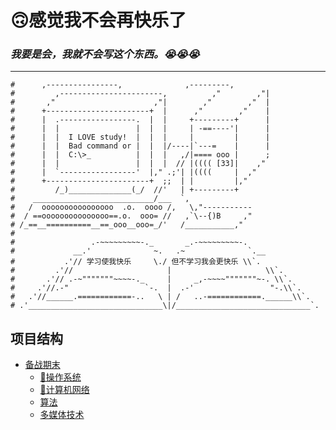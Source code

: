 # 🙃感觉我不会再快乐了
### *我要是会，我就不会写这个东西。😭😭😭*
---
~~~
#      ,----------------,              ,---------,
#         ,-----------------------,          ,"        ,"|
#       ,"                      ,"|        ,"        ,"  |
#      +-----------------------+  |      ,"        ,"    |
#      |  .-----------------.  |  |     +---------+      |
#      |  |                 |  |  |     | -==----'|      |
#      |  |  I LOVE study!  |  |  |     |         |      |
#      |  |  Bad command or |  |  |/----|`---=    |      |
#      |  |  C:\>_          |  |  |   ,/|==== ooo |      ;
#      |  |                 |  |  |  // |(((( [33]|    ,"
#      |  `-----------------'  |," .;'| |((((     |  ,"
#      +-----------------------+  ;;  | |         |,"
#         /_)______________(_/  //'   | +---------+
#    ___________________________/___  `,
#   /  oooooooooooooooo  .o.  oooo /,   \,"-----------
#  / ==ooooooooooooooo==.o.  ooo= //   ,`\--{)B     ,"
# /_==__==========__==_ooo__ooo=_/'   /___________,"
#
#                 .-~~~~~~~~~-._       _.-~~~~~~~~~-.
#             __.'              ~.   .~              `.__
#           .'// 学习使我快乐     \./ 但不学习我会更快乐 \\`.
#         .'//                     |                     \\`.
#       .'// .-~"""""""~~~~-._     |     _,-~~~~"""""""~-. \\`.
#     .'//.-"                 `-.  |  .-'                 "-.\\`.
#   .'//______.============-..   \ | /   ..-============.______\\`.
# .'______________________________\|/______________________________`.
~~~
## 项目结构
- [备战期末](https://github.com/Diomchen/PrepareForExamination/tree/master/%E5%A4%87%E6%88%98%E6%9C%9F%E6%9C%AB)
    + [🎷操作系统](https://github.com/Diomchen/PrepareForExamination/blob/master/%E5%A4%87%E6%88%98%E6%9C%9F%E6%9C%AB/%F0%9F%8E%B7%E6%93%8D%E4%BD%9C%E7%B3%BB%E7%BB%9F.md)
    + [🎺计算机网络](https://github.com/Diomchen/PrepareForExamination/blob/master/%E5%A4%87%E6%88%98%E6%9C%9F%E6%9C%AB/%F0%9F%8E%BA%E8%AE%A1%E7%AE%97%E6%9C%BA%E7%BD%91%E7%BB%9C.md)
    + [算法](https://github.com/Diomchen/PrepareForExamination/blob/master/%E5%A4%87%E6%88%98%E6%9C%9F%E6%9C%AB/%E7%AE%97%E6%B3%95.md)
    + [多媒体技术](https://github.com/Diomchen/PrepareForExamination/blob/master/%E5%A4%87%E6%88%98%E6%9C%9F%E6%9C%AB/%E5%A4%9A%E5%AA%92%E4%BD%93.md)
	
